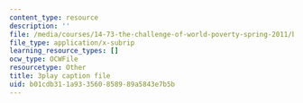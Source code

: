 ```yaml
---
content_type: resource
description: ''
file: /media/courses/14-73-the-challenge-of-world-poverty-spring-2011/b01cdb311a933560858989a5843e7b5b_7y67IP6XTPc.srt
file_type: application/x-subrip
learning_resource_types: []
ocw_type: OCWFile
resourcetype: Other
title: 3play caption file
uid: b01cdb31-1a93-3560-8589-89a5843e7b5b
---
```

